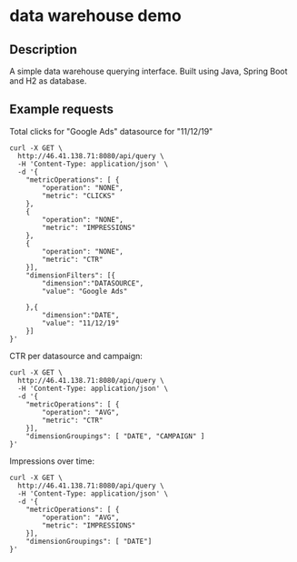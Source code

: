 # data warehouse demo

## Description
A simple data warehouse querying interface.
Built using Java, Spring Boot and H2 as database.

## Example requests
Total clicks for "Google Ads" datasource for "11/12/19"
```
curl -X GET \
  http://46.41.138.71:8080/api/query \
  -H 'Content-Type: application/json' \
  -d '{
	"metricOperations": [ {
		"operation": "NONE",
		"metric": "CLICKS"
	},
	{
		"operation": "NONE",
		"metric": "IMPRESSIONS"
	},
	{
		"operation": "NONE",
		"metric": "CTR"
	}],
	"dimensionFilters": [{
		"dimension":"DATASOURCE",
		"value": "Google Ads"
		
	},{
		"dimension":"DATE",
		"value": "11/12/19"
	}]
}'
```

CTR per datasource and campaign:
```
curl -X GET \
  http://46.41.138.71:8080/api/query \
  -H 'Content-Type: application/json' \
  -d '{
	"metricOperations": [ {
		"operation": "AVG",
		"metric": "CTR"
	}],
	"dimensionGroupings": [ "DATE", "CAMPAIGN" ]
}'
```

Impressions over time:
```
curl -X GET \
  http://46.41.138.71:8080/api/query \
  -H 'Content-Type: application/json' \
  -d '{
	"metricOperations": [ {
		"operation": "AVG",
		"metric": "IMPRESSIONS"
	}],
	"dimensionGroupings": [ "DATE"]
}'
```
